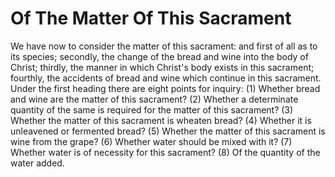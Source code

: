# Of The Matter Of This Sacrament

We have now to consider the matter of this sacrament: and first of all as to its species; secondly, the change of the bread and wine into the body of Christ; thirdly, the manner in which Christ's body exists in this sacrament; fourthly, the accidents of bread and wine which continue in this sacrament.  Under the first heading there are eight points for inquiry:
(1) Whether bread and wine are the matter of this sacrament?
(2) Whether a determinate quantity of the same is required for the matter of this sacrament?
(3) Whether the matter of this sacrament is wheaten bread?
(4) Whether it is unleavened or fermented bread?
(5) Whether the matter of this sacrament is wine from the grape?
(6) Whether water should be mixed with it?
(7) Whether water is of necessity for this sacrament?
(8) Of the quantity of the water added.